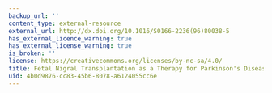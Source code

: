 ```yaml
---
backup_url: ''
content_type: external-resource
external_url: http://dx.doi.org/10.1016/S0166-2236(96)80038-5
has_external_licence_warning: true
has_external_license_warning: true
is_broken: ''
license: https://creativecommons.org/licenses/by-nc-sa/4.0/
title: Fetal Nigral Transplantation as a Therapy for Parkinson's Disease
uid: 4b0d9876-cc83-45b6-8078-a6124055cc6e
---
```


